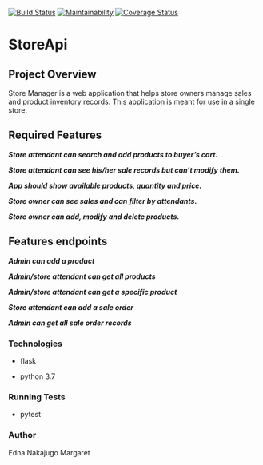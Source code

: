[![Build Status](https://travis-ci.org/3Nakajugo/StoreApi.svg?branch=develop)](https://travis-ci.org/3Nakajugo/StoreApi)
[![Maintainability](https://api.codeclimate.com/v1/badges/b0bdf8b205bf61399081/maintainability)](https://codeclimate.com/github/3Nakajugo/StoreApi/maintainability)
[![Coverage Status](https://coveralls.io/repos/github/3Nakajugo/StoreApi/badge.svg?branch=develop)](https://coveralls.io/github/3Nakajugo/StoreApi?branch=develop)
# StoreApi
## Project Overview
Store Manager is a web application that helps store owners manage sales and product inventory records. This application is meant for use in a single store.

## Required Features
  
***Store attendant can search and add products to buyer’s cart.***

***Store attendant can see his/her sale records but can’t modify them.***

***App should show available products, quantity and price.***

***Store owner can see sales and can filter by attendants.***

***Store owner can add, modify and delete products.***

##  Features endpoints

***Admin can add a product***

***Admin/store attendant can get all products***

***Admin/store attendant can get a specific product***

***Store attendant can add a sale order***

***Admin can get all sale order records***

### Technologies
* flask

* python 3.7

### Running Tests

* pytest

### Author

Edna Nakajugo Margaret



